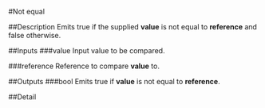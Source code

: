 #Not equal

##Description
Emits true if the supplied **value** is not equal to **reference** and false otherwise.

##Inputs
###value
Input value to be compared.

###reference
Reference to compare **value** to.

##Outputs
###bool
Emits true if **value** is not equal to **reference**.

##Detail

